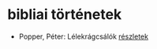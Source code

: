 # bibliai történetek

- Popper, Péter: Lélekrágcsálók [részletek](_details/Popper%2C%20P%C3%A9ter.md#id_763)